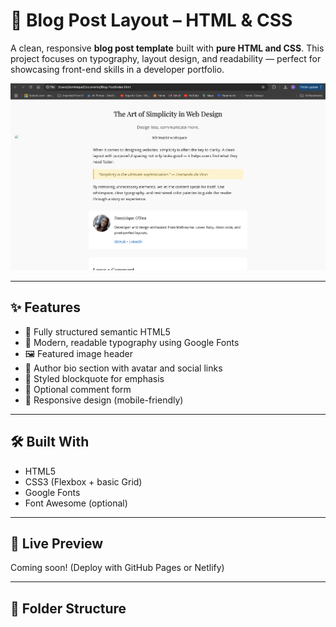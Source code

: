 # 📰 Blog Post Layout – HTML & CSS

A clean, responsive **blog post template** built with **pure HTML and CSS**.
This project focuses on typography, layout design, and readability — perfect for showcasing front-end skills in a developer portfolio.

![Screenshot](assets/featured.jpg)

---

## ✨ Features

- 🧱 Fully structured semantic HTML5
- 🎨 Modern, readable typography using Google Fonts
- 🖼️ Featured image header
- 💬 Author bio section with avatar and social links
- 📝 Styled blockquote for emphasis
- 🧾 Optional comment form
- 📱 Responsive design (mobile-friendly)

---

## 🛠️ Built With

- HTML5
- CSS3 (Flexbox + basic Grid)
- Google Fonts
- Font Awesome (optional)

---

## 📸 Live Preview

Coming soon! (Deploy with GitHub Pages or Netlify)

---

## 📁 Folder Structure
